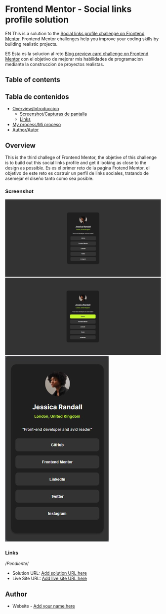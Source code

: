 # Frontend Mentor - Social links profile solution
EN
This is a solution to the [Social links profile challenge on Frontend Mentor](https://www.frontendmentor.io/challenges/social-links-profile-UG32l9m6dQ). Frontend Mentor challenges help you improve your coding skills by building realistic projects. 

ES
Esta es la solucion al reto [Blog preview card challenge on Frontend Mentor](https://www.frontendmentor.io/challenges/blog-preview-card-ckPaj01IcS) con el objetivo de mejorar mis habilidades de programacion mediante la construccion de proyectos realistas.

## Table of contents
## Tabla de contenidos
- [Overview/Introduccion](#overview)
  - [Screenshot/Capturas de pantalla](#screenshot)
  - [Links](#links)
- [My process/Mi proceso](#my-process)
- [Author/Autor](#author)

## Overview
  This is the third challege of Frontend Mentor, the objetive of this challenge is to build out this social links profile and get it looking as close to the design as possible.
  Es es el primer reto de la pagina Frotend Mentor, el objetivo de este reto es costruir un perfil de links sociales, tratando de asemejar el diseño tanto como sea posible.
### Screenshot

![Desktop/Escritorio](design/desktop-design.jpg)
![Active/Activo](design/active-states.jpg)
![Mobile/Movil](design/mobile-design.jpg)

### Links
/*Pendiente*/
- Solution URL: [Add solution URL here](https://your-solution-url.com)
- Live Site URL: [Add live site URL here](https://your-live-site-url.com)


## Author

- Website - [Add your name here](https://www.your-site.com)